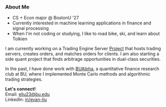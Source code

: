 ### About Me

- CS + Econ major @ BostonU '27
- Currently interested in machine learning applications in finance and signal processing
- When I'm not coding or studying, I like to road bike, ski, and learn about Tolkien

I am currently working on a Trading Engine Server [Project](https://github.com/evanl23/Trading-Engine) that hosts trading servers, creates orders, and matches orders for clients. I am also starting a side quant project that finds arbitrage opportunities in dual-class securities. 

In the past, I have done work with [BUAlpha](https://github.com/bualpha), a quantitative finance research club at BU, where I implemented Monte Carlo methods and algorithmic trading strategies. 

**Let's connect!**\
Email: eliu23@bu.edu\
LinkedIn: [in/evan-liu](https://www.linkedin.com/in/evan-liu23)
